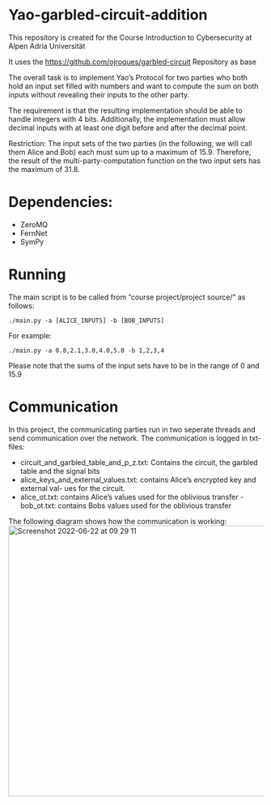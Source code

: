 # Yao-garbled-circuit-addition

This repository is created for the Course Introduction to Cybersecurity at Alpen Adria Universität 

It uses the https://github.com/ojroques/garbled-circuit Repository as base


The overall task is to implement Yao’s Protocol for two parties who both hold an input set filled with numbers and want to compute the sum on both inputs without revealing their inputs to the other party.

The requirement is that the resulting implementation should be able to handle integers with 4 bits. Additionally, the implementation must allow decimal inputs with at least one digit before and after the decimal point.



Restriction: The input sets of the two parties (in the following, we will call them Alice and Bob) each must sum up to a maximum of 15.9. Therefore, the result of the multi-party-computation function on the two input sets has the maximum of 31.8.


# Dependencies: 
- ZeroMQ
- FernNet
- SymPy


# Running

The main script is to be called from ”course project/project source/” as follows:

    ./main.py -a [ALICE_INPUTS] -b [BOB_INPUTS]
    
For example:

    ./main.py -a 0.8,2.1,3.0,4.0,5.0 -b 1,2,3,4
    
Please note that the sums of the input sets have to be in the range of 0 and 15.9

# Communication
In this project, the communicating parties run in two seperate threads and send communication over the network. The communication is logged in txt-files:

- circuit_and_garbled_table_and_p_z.txt: Contains the circuit, the garbled table and
the signal bits 
- alice_keys_and_external_values.txt: contains Alice’s encrypted key and external val-
ues for the circuit. 
- alice_ot.txt: contains Alice’s values used for the oblivious transfer
-bob_ot.txt: contains Bobs values used for the oblivious transfer

The following diagram shows how the communication is working: 
<img width="534" alt="Screenshot 2022-06-22 at 09 29 11" src="https://user-images.githubusercontent.com/63359071/174971235-c8753494-d941-4989-9f06-c84eac60c0c7.png">

